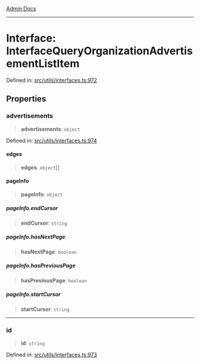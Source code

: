 [Admin Docs](/)

***

# Interface: InterfaceQueryOrganizationAdvertisementListItem

Defined in: [src/utils/interfaces.ts:972](https://github.com/PalisadoesFoundation/talawa-admin/blob/main/src/utils/interfaces.ts#L972)

## Properties

### advertisements

> **advertisements**: `object`

Defined in: [src/utils/interfaces.ts:974](https://github.com/PalisadoesFoundation/talawa-admin/blob/main/src/utils/interfaces.ts#L974)

#### edges

> **edges**: `object`[]

#### pageInfo

> **pageInfo**: `object`

##### pageInfo.endCursor

> **endCursor**: `string`

##### pageInfo.hasNextPage

> **hasNextPage**: `boolean`

##### pageInfo.hasPreviousPage

> **hasPreviousPage**: `boolean`

##### pageInfo.startCursor

> **startCursor**: `string`

***

### id

> **id**: `string`

Defined in: [src/utils/interfaces.ts:973](https://github.com/PalisadoesFoundation/talawa-admin/blob/main/src/utils/interfaces.ts#L973)
